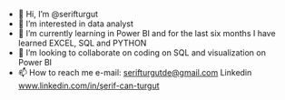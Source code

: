 - 👋 Hi, I’m @serifturgut
- 👀 I’m interested in data analyst
- 🌱 I’m currently learning in Power BI and for the last six months I have learned EXCEL, SQL  and PYTHON
- 💞️ I’m looking to collaborate on coding on SQL and visualization on Power BI
- 📫 How to reach me e-mail: serifturgutde@gmail.com
                      Linkedin www.linkedin.com/in/şerif-can-turgut


<!---
serifturgut/serifturgut is a ✨ special ✨ repository because its `README.md` (this file) appears on your GitHub profile.
You can click the Preview link to take a look at your changes.
--->
